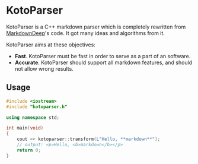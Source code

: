 KotoParser
======================

KotoParser is a C++ markdown parser which is completely rewritten from [MarkdownDeep](https://github.com/toptensoftware/markdowndeep)'s code. It got many ideas and algorithms from it.

KotoParser aims at these objectives:

* **Fast**. KotoParser must be fast in order to serve as a part of an software.
* **Accurate**. KotoParser should support all markdown features, and should not allow wrong results.

Usage
---------------------

```cpp
#include <iostream>
#include "kotoparser.h"

using namespace std;

int main(void)
{
    cout << kotoparser::transform(L"Hello, **markdown**");
    // output: <p>Hello, <b>markdown</b></p>
    return 0;
}
```
